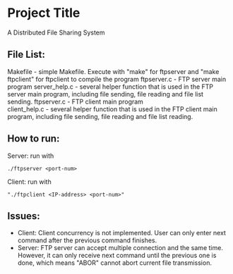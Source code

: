 # Project Title
A Distributed File Sharing System

## File List:

Makefile - simple Makefile. Execute with "make" for ftpserver and "make ftpclient" for ftpclient to compile the program
ftpserver.c - FTP server main program
server_help.c - several helper function that is used in the FTP server main program,
	                including file sending, file reading and file list sending.
ftpserver.c - FTP client main program                
client_help.c - several helper function that is used in the FTP client main program,
	                including file sending, file reading and file list reading.

## How to run:
Server: run with 
```
./ftpserver <port-num>
```
Client: run with 
```
"./ftpclient <IP-address> <port-num>"
```
## Issues:
* Client:
Client concurrency is not implemented. User can only enter next command after the previous command finishes.
* Server:
FTP server can accept multiple connection and the same time. However, it can only receive next command until the previous one is done, which means "ABOR" cannot abort current file transmission.

